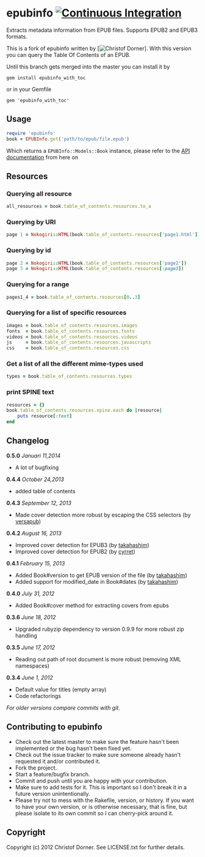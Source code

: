 # epubinfo [![Continuous Integration](https://travis-ci.org/mehmetc/epubinfo.png?branch=table_of_contents)](http://travis-ci.org/mehmetc/epubinfo)
Extracts metadata information from EPUB files. Supports EPUB2 and EPUB3 formats.

This is a fork of epubinfo written by [![Christof Dorner](https://github.com/chdorner/epubinfo)].
With this version you can query the Table Of Contents of an EPUB.

Until this branch gets merged into the master you can install it by

```
gem install epubinfo_with_toc
```

or in your Gemfile

```
gem 'epubinfo_with_toc'
```

## Usage

```ruby
require 'epubinfo'
book = EPUBInfo.get('path/to/epub/file.epub')
```

Which returns a `EPUBInfo::Models::Book` instance, please refer to the [API documentation](http://rubydoc.info/gems/epubinfo/frames) from here on

## Resources

### Querying all resource
 ```ruby
all_resources = book.table_of_contents.resources.to_a
```

### Querying by URI
```ruby
page 1 = Nokogiri::HTML(book.table_of_contents.resources['page1.html'])
```

### Querying by id
```ruby
page 2 = Nokogiri::HTML(book.table_of_contents.resources['page2'])
page 3 = Nokogiri::HTML(book.table_of_contents.resources[:page3])
```

### Querying for a range
```ruby
pages1_4 = book.table_of_contents.resources[0..3]
```

### Querying for a list of specific resources
```ruby
images = book.table_of_contents.resources.images
fonts  = book.table_of_contents.resources.fonts
videos = book.table_of_contents.resources.videos
js     = book.table_of_contents.resources.javascripts
css    = book.table_of_contents.resources.css
```

### Get a list of all the different mime-types used
```ruby
types = book.table_of_contents.resources.types
```

### print SPINE text
```ruby
resources = {}
book.table_of_contents.resources.spine.each do |resource|
    puts resource[:text]
end
```

## Changelog
**0.5.0** *Januari 11,2014*

* A lot of bugfixing

**0.4.4** *October 24,2013*

* added table of contents

**0.4.3** *September 12, 2013*

* Made cover detection more robust by escaping the CSS selectors (by [versapub](https://github.com/versapub))

**0.4.2** *August 16, 2013*

* Improved cover detection for EPUB3 (by [takahashim](https://github.com/takahashim))
* Improved cover detection for EPUB2 (by [cyrret](https://github.com/cyrret))

**0.4.1** *February 15, 2013*

* Added Book#version to get EPUB version of the file (by [takahashim](https://github.com/takahashim))
* Added support for modified_date in Book#dates (by [takahashim](https://github.com/takahashim))

**0.4.0** *July 31, 2012*

* Added Book#cover method for extracting covers from epubs

**0.3.6** *June 18, 2012*

* Upgraded rubyzip dependency to version 0.9.9 for more robust zip handling

**0.3.5** *June 17, 2012*

* Reading out path of root document is more robust (removing XML namespaces)

**0.3.4** *June 1, 2012*

* Default value for titles (empty array)
* Code refactorings

*For older versions compare commits with git.*

## Contributing to epubinfo
 
* Check out the latest master to make sure the feature hasn't been implemented or the bug hasn't been fixed yet.
* Check out the issue tracker to make sure someone already hasn't requested it and/or contributed it.
* Fork the project.
* Start a feature/bugfix branch.
* Commit and push until you are happy with your contribution.
* Make sure to add tests for it. This is important so I don't break it in a future version unintentionally.
* Please try not to mess with the Rakefile, version, or history. If you want to have your own version, or is otherwise necessary, that is fine, but please isolate to its own commit so I can cherry-pick around it.

## Copyright

Copyright (c) 2012 Christof Dorner. See LICENSE.txt for
further details.

